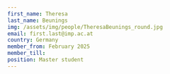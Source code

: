 ```yaml
---
first_name: Theresa
last_name: Beunings
img: /assets/img/people/TheresaBeunings_round.jpg
email: first.last@imp.ac.at
country: Germany
member_from: February 2025
member_till: 
position: Master student
---
```

